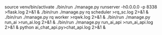 source venv/bin/activate
./bin/run ./manage.py runserver -h0.0.0.0  -p 8338 >flask.log 2>&1 &
./bin/run ./manage.py rq scheduler >rq_sc.log 2>&1 &
./bin/run ./manage.py rq worker  >rqwk.log 2>&1 &
./bin/run ./manage.py run_ai >run_ai.log 2>&1 &
./bin/run ./manage.py run_ai_api >run_ai_api.log 2>&1 &
python ai_chat_api.py>chat_api.log 2>&1 &